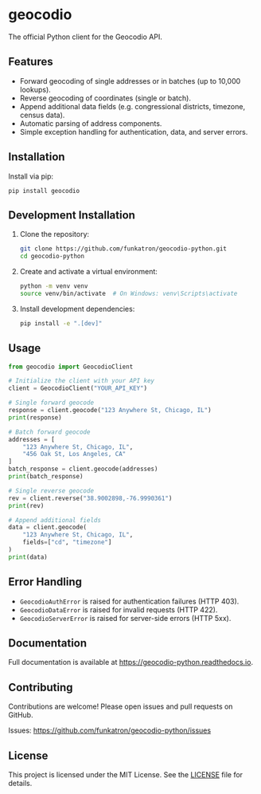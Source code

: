 # geocodio

The official Python client for the Geocodio API.

Features
--------

- Forward geocoding of single addresses or in batches (up to 10,000 lookups).
- Reverse geocoding of coordinates (single or batch).
- Append additional data fields (e.g. congressional districts, timezone, census data).
- Automatic parsing of address components.
- Simple exception handling for authentication, data, and server errors.

Installation
------------

Install via pip:

    pip install geocodio

Development Installation
-----------------------

1. Clone the repository:
    ```bash
    git clone https://github.com/funkatron/geocodio-python.git
    cd geocodio-python
    ```

2. Create and activate a virtual environment:
    ```bash
    python -m venv venv
    source venv/bin/activate  # On Windows: venv\Scripts\activate
    ```

3. Install development dependencies:
    ```bash
    pip install -e ".[dev]"
    ```

Usage
-----

```python
from geocodio import GeocodioClient

# Initialize the client with your API key
client = GeocodioClient("YOUR_API_KEY")

# Single forward geocode
response = client.geocode("123 Anywhere St, Chicago, IL")
print(response)

# Batch forward geocode
addresses = [
    "123 Anywhere St, Chicago, IL",
    "456 Oak St, Los Angeles, CA"
]
batch_response = client.geocode(addresses)
print(batch_response)

# Single reverse geocode
rev = client.reverse("38.9002898,-76.9990361")
print(rev)

# Append additional fields
data = client.geocode(
    "123 Anywhere St, Chicago, IL",
    fields=["cd", "timezone"]
)
print(data)
```

Error Handling
--------------

- `GeocodioAuthError` is raised for authentication failures (HTTP 403).
- `GeocodioDataError` is raised for invalid requests (HTTP 422).
- `GeocodioServerError` is raised for server-side errors (HTTP 5xx).

Documentation
-------------

Full documentation is available at <https://geocodio-python.readthedocs.io>.

Contributing
------------

Contributions are welcome! Please open issues and pull requests on GitHub.

Issues: <https://github.com/funkatron/geocodio-python/issues>

License
-------

This project is licensed under the MIT License. See the [LICENSE](LICENSE) file for details.